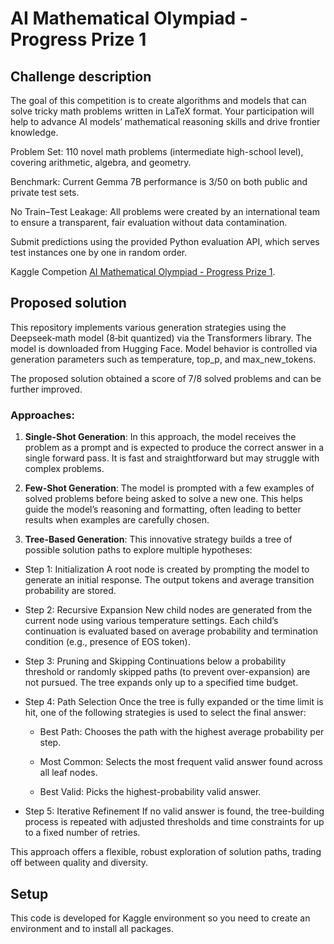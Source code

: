 # AI Mathematical Olympiad - Progress Prize 1

## Challenge description

The goal of this competition is to create algorithms and models that can solve tricky math problems written in LaTeX format. Your participation will help to advance AI models’ mathematical reasoning skills and drive frontier knowledge.

Problem Set: 110 novel math problems (intermediate high-school level), covering arithmetic, algebra, and geometry.

Benchmark: Current Gemma 7B performance is 3/50 on both public and private test sets.

No Train–Test Leakage: All problems were created by an international team to ensure a transparent, fair evaluation without data contamination.

Submit predictions using the provided Python evaluation API, which serves test instances one by one in random order. 

Kaggle Competion [AI Mathematical Olympiad - Progress Prize 1](https://www.kaggle.com/competitions/ai-mathematical-olympiad-prize).


## Proposed solution 
This repository implements various generation strategies using the Deepseek‑math model (8‑bit quantized) via the Transformers library. The model is downloaded from Hugging Face.
Model behavior is controlled via generation parameters such as temperature, top_p, and max_new_tokens. 

The proposed solution obtained a score of 7/8 solved problems and can be further improved.

### Approaches: 
1. **Single-Shot Generation**: In this approach, the model receives the problem as a prompt and is expected to produce the correct answer in a single forward pass. It is fast and straightforward but may struggle with complex problems.

2. **Few-Shot Generation**: The model is prompted with a few examples of solved problems before being asked to solve a new one. This helps guide the model’s reasoning and formatting, often leading to better results when examples are carefully chosen.

3. **Tree-Based Generation**: This innovative strategy builds a tree of possible solution paths to explore multiple hypotheses:

- Step 1: Initialization
A root node is created by prompting the model to generate an initial response. The output tokens and average transition probability are stored.

- Step 2: Recursive Expansion
New child nodes are generated from the current node using various temperature settings. Each child’s continuation is evaluated based on average probability and termination condition (e.g., presence of EOS token).

- Step 3: Pruning and Skipping
Continuations below a probability threshold or randomly skipped paths (to prevent over-expansion) are not pursued. The tree expands only up to a specified time budget.

- Step 4: Path Selection
Once the tree is fully expanded or the time limit is hit, one of the following strategies is used to select the final answer:

	- Best Path: Chooses the path with the highest average probability per step.

	- Most Common: Selects the most frequent valid answer found across all leaf nodes.

	- Best Valid: Picks the highest-probability valid answer.

- Step 5: Iterative Refinement
If no valid answer is found, the tree-building process is repeated with adjusted thresholds and time constraints for up to a fixed number of retries.

This approach offers a flexible, robust exploration of solution paths, trading off between quality and diversity.

## Setup
This code is developed for Kaggle environment so you need to create an environment and to install all packages.